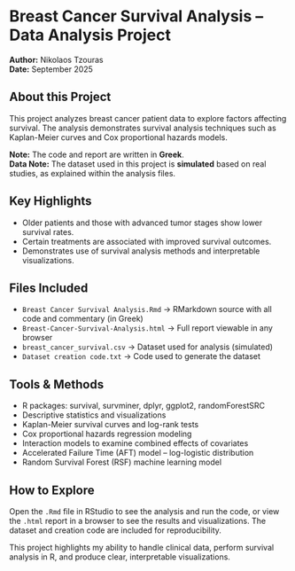 # Breast Cancer Survival Analysis – Data Analysis Project
**Author:** Nikolaos Tzouras  
**Date:** September 2025  

## About this Project
This project analyzes breast cancer patient data to explore factors affecting survival. The analysis demonstrates survival analysis techniques such as Kaplan-Meier curves and Cox proportional hazards models.

**Note:** The code and report are written in **Greek**.  
**Data Note:** The dataset used in this project is **simulated** based on real studies, as explained within the analysis files.

## Key Highlights
- Older patients and those with advanced tumor stages show lower survival rates.  
- Certain treatments are associated with improved survival outcomes.  
- Demonstrates use of survival analysis methods and interpretable visualizations.

## Files Included
- `Breast Cancer Survival Analysis.Rmd` → RMarkdown source with all code and commentary (in Greek)  
- `Breast-Cancer-Survival-Analysis.html` → Full report viewable in any browser  
- `breast_cancer_survival.csv` → Dataset used for analysis (simulated)  
- `Dataset creation code.txt` → Code used to generate the dataset  

## Tools & Methods
- R packages: survival, survminer, dplyr, ggplot2, randomForestSRC  
- Descriptive statistics and visualizations  
- Kaplan-Meier survival curves and log-rank tests  
- Cox proportional hazards regression modeling  
- Interaction models to examine combined effects of covariates  
- Accelerated Failure Time (AFT) model – log-logistic distribution
- Random Survival Forest (RSF) machine learning model


## How to Explore
Open the `.Rmd` file in RStudio to see the analysis and run the code, or view the `.html` report in a browser to see the results and visualizations. The dataset and creation code are included for reproducibility.

This project highlights my ability to handle clinical data, perform survival analysis in R, and produce clear, interpretable visualizations.
